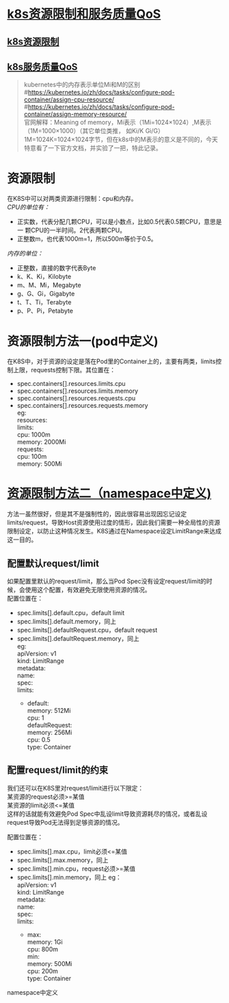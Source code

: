# [k8s资源限制和服务质量QoS](https://www.cnblogs.com/wangxu01/articles/11672212.html)
## [k8s资源限制](https://developer.aliyun.com/article/679887)
## [k8s服务质量QoS](https://blog.51cto.com/ghostwritten/5345902)

>kubernetes中的内存表示单位Mi和M的区别   
#https://kubernetes.io/zh/docs/tasks/configure-pod-container/assign-cpu-resource/  
#https://kubernetes.io/zh/docs/tasks/configure-pod-container/assign-memory-resource/     
官网解释：Meaning of memory，Mi表示（1Mi=1024×1024）,M表示（1M=1000×1000）（其它单位类推， 如Ki/K Gi/G） 
                             1M=1024K=1024×1024字节，但在k8s中的M表示的意义是不同的，今天特意看了一下官方文档，并实验了一把，特此记录。  
# 资源限制
在K8S中可以对两类资源进行限制：cpu和内存。  
*CPU的单位有：*
  - 正实数，代表分配几颗CPU，可以是小数点，比如0.5代表0.5颗CPU，意思是一 颗CPU的一半时间。2代表两颗CPU。  
  - 正整数m，也代表1000m=1，所以500m等价于0.5。  

*内存的单位：*
  - 正整数，直接的数字代表Byte  
  - k、K、Ki，Kilobyte  
  - m、M、Mi，Megabyte  
  - g、G、Gi，Gigabyte  
  - t、T、Ti，Terabyte  
  - p、P、Pi，Petabyte  

# 资源限制方法一(pod中定义)
在K8S中，对于资源的设定是落在Pod里的Container上的，主要有两类，limits控制上限，requests控制下限。其位置在：  
  - spec.containers[].resources.limits.cpu
  - spec.containers[].resources.limits.memory
  - spec.containers[].resources.requests.cpu
  - spec.containers[].resources.requests.memory  
  eg:    
        resources:  
          limits:  
            cpu: 1000m  
            memory: 2000Mi  
          requests:  
            cpu: 100m  
            memory: 500Mi  

# [资源限制方法二（namespace中定义)](https://cloud.tencent.com/developer/article/1772253)
方法一虽然很好，但是其不是强制性的，因此很容易出现因忘记设定limits/request，导致Host资源使用过度的情形，因此我们需要一种全局性的资源限制设定，以防止这种情况发生。K8S通过在Namespace设定LimitRange来达成这一目的。  
## 配置默认request/limit  
如果配置里默认的request/limit，那么当Pod Spec没有设定request/limit的时候，会使用这个配置，有效避免无限使用资源的情况。  
配置位置在：  
  - spec.limits[].default.cpu，default limit
  - spec.limits[].default.memory，同上
  - spec.limits[].defaultRequest.cpu，default request
  - spec.limits[].defaultRequest.memory，同上  
eg:  
apiVersion: v1  
kind: LimitRange  
metadata:   
  name: <name>   
spec:   
  limits:   
    - default:   
        memory: 512Mi  
        cpu: 1   
      defaultRequest:   
        memory: 256Mi  
        cpu: 0.5  
      type: Container    

## 配置request/limit的约束
我们还可以在K8S里对request/limit进行以下限定：  
某资源的request必须>=某值  
某资源的limit必须<=某值  
这样的话就能有效避免Pod Spec中乱设limit导致资源耗尽的情况，或者乱设request导致Pod无法得到足够资源的情况。  

配置位置在：
  - spec.limits[].max.cpu，limit必须<=某值  
  - spec.limits[].max.memory，同上  
  - spec.limits[].min.cpu，request必须>=某值  
  - spec.limits[].min.memory，同上 
eg：  
apiVersion: v1  
kind: LimitRange  
metadata:   
  name: <name>   
spec:  
  limits:   
    - max:   
        memory: 1Gi   
        cpu: 800m   
      min:   
        memory: 500Mi  
        cpu: 200m  
      type: Container    

namespace中定义  


